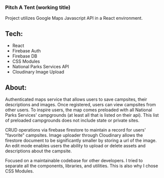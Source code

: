 ### Pitch A Tent (working title)

Project utilizes Google Maps Javascript API in a React environment.

## Tech:

- React
- Firebase Auth
- Firebase DB
- CSS Modules
- National Parks Services API
- Cloudinary Image Upload

## About:

Authenticated maps service that allows users to save campsites, their descriptions and images. Once registered, users can view campsites from other users. To inspire users, the map comes preloaded with all National Parks Services' campgrounds (at least all that is listed on their api). This list of preloaded campgrounds does not include state or private sites.

CRUD operations via firebase firestore to maintain a record for users' "favorite" campsites. Image uploader through Cloudinary allows the firestore document to be significantly smaller by storing a url of the image. An edit mode enables users the ability to upload or delete assets and descriptions about the campsite.

Focused on a maintainable codebase for other developers. I tried to separate all the components, libraries, and utilities. This is also why I chose CSS Modules.
